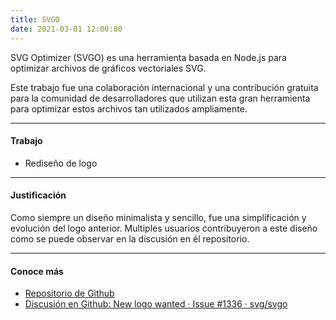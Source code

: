 ```yaml
---
title: SVGO
date: 2021-03-01 12:00:00
---
```

<p class="lead">
	SVG Optimizer (SVGO) es una herramienta basada en Node.js para optimizar archivos de gráficos vectoriales SVG.
</p>

Este trabajo fue una colaboración internacional y una contribución gratuita para la comunidad de desarrolladores que utilizan esta gran herramienta para optimizar estos archivos tan utilizados ampliamente.

---

#### Trabajo
- Rediseño de logo

---

#### Justificación
Como siempre un diseño minimalista y sencillo, fue una simplificación y evolución del logo anterior. Multiples usuarios contribuyeron a este diseño como se puede observar en la discusión en él repositorio.

---

#### Conoce más
- [Repositorio de Github](https://github.com/svg/svgo)
- [Discusión en Github: New logo wanted · Issue #1336 · svg/svgo](https://github.com/svg/svgo/issues/1336)

